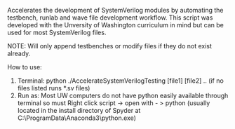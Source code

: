 Accelerates the development of SystemVerilog modules by automating the testbench, runlab and wave file development workflow. This script was developed with the Unversity of Washington curriculum in mind but can be used for most SystemVerilog files.

NOTE: Will only append testbenches or modify files if they do not exist already. 

How to use:
1. Terminal: python ./AccelerateSystemVerilogTesting [file1] [file2] .. (if no files listed runs *.sv files)
2. Run as: Most UW computers do not have python easily available through terminal so must Right click script -> open with - > python (usually located in the install directory of Spyder at C:\ProgramData\Anaconda3\python.exe)
